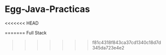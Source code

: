 # Egg-Java-Practicas
<<<<<<< HEAD
 
=======
Full Stack
>>>>>>> f81c4318f843ca37cd1340c18d7d345da723e4e2
